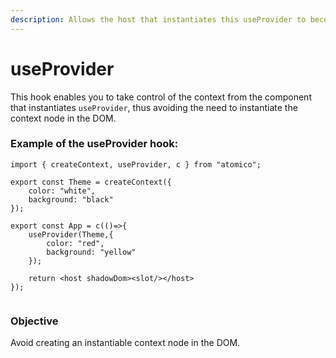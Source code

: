 ```yaml
---
description: Allows the host that instantiates this useProvider to become the context.
---
```


# useProvider

This hook enables you to take control of the context from the component that instantiates `useProvider`, thus avoiding the need to instantiate the context node in the DOM.

### Example of the useProvider hook:

```tsx
import { createContext, useProvider, c } from "atomico";

export const Theme = createContext({
    color: "white",
    background: "black"
});

export const App = c(()=>{
    useProvider(Theme,{
        color: "red",
        background: "yellow"
    });
    
    return <host shadowDom><slot/></host>
});


```

### Objective

Avoid creating an instantiable context node in the DOM.

